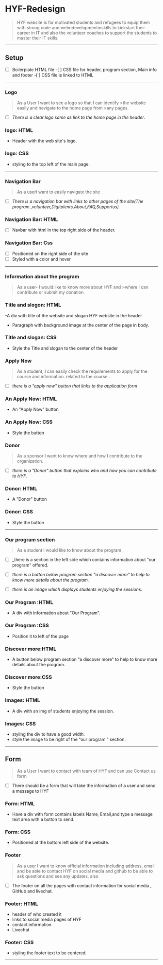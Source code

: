 # HYF-Redesign

<!---minju edited--->

> HYF website is for motivated students and refugees to equip them with strong
> code and webndevelopmentmskills to kickstart their career in IT and also the
> volunteer coaches to support the students to master their IT skills.

---

## Setup

-[ ] Boilerplate HTML file -[ ] CSS file for header, program section, Main info
and footer -[ ] CSS file is linked to HTML

---

### Logo

> As a User I want to see a logo so that I can identify >the website easily and
> navigate to the home page from >any pages.

- [ ] _There is a clear logo same as link to the home page in the header_.

### logo: HTML

- Header with the web site's logo.

### logo: CSS

- styling to the top left of the main page.

---

### Navigation Bar

> As a userI want to easily navigate the site

- [ ] _There is a navigation bar with links to other pages of the site(The
      program ,volunteer,Digitalents,About,FAQ,Supportus)._

### Navigation Bar: HTML

- [ ] Navbar with html in the top right side of the header.

### Navigation Bar: Css

- [ ] Positioned on the right side of the site
- [ ] Styled with a color and hover

---

### Information about the program

> As a user- I would like to know more about HYF and >where I can contribute or
> submit my donation.

### Title and slogon: HTML

-A div with title of the website and slogan HYF website in the header

- Paragraph with background image at the center of the page in body.

### Title and slogan: CSS

- Style the Title and slogan to the center of the header

### Apply Now

> As a student, I can easily check the requirements to apply for the course and
> information. related to the course .

- [ ] _there is a "apply now" button that links to the application form_

### An Apply Now: HTML

- An "Apply Now" button

### An Apply Now: CSS

- Style the button

### Donor

> As a sponsor I want to know where and how I contribute to the organization.

- [ ] _there is a "Donor" button that explains who and how you can contribute to
      HYF._

### Donor: HTML

- A "Donor" button

### Donor: CSS

- Style the button

---

### Our program section

> As a student I would like to know about the program .

- [ ] \_there is a section in the left side which contains information about
      "our program" offered.

- [ ] _there is a button below program section "a discover more" to help to know
      more details about the program._

- [ ] _there is an image which displays students enjoying the sessions._

### Our Program :HTML

- A div with information about "Our Program".

### Our Program :CSS

- Position it to left of the page

### Discover more:HTML

- A button below program section "a discover more" to help to know more details
  about the program.

### Discover more:CSS

- Style the button

### Images: HTML

- A div with an img of students enjoying the session.

### Images: CSS

- styling the div to have a good width.
- style the image to be right of the "our program " section.

---

## Form

> As a User I want to contact with team of HYF and can use Contact us form

- [ ] There should be a form that will take the information of a user and send a
      message to HYF

### Form: HTML

- Have a div with form contains labels Name, Email,and type a message text area
  with a button to send.

### Form: CSS

- Positioned at the bottom left side of the website.

### Footer

> As a user I want to know official information including address, email and be
> able to contact HYF on social media and github to be able to ask questions and
> see any updates, also

- [ ] The footer on all the pages with contact information for social media ,
      GitHub and livechat.

### Footer: HTML

- header of who created it
- links to social media pages of HYF
- contact information
- Livechat

### Footer: CSS

- styling the footer text to be centered.

---
